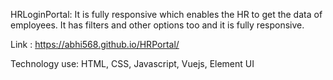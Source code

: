 
HRLoginPortal: It is fully responsive which enables the HR to get the data of employees. It has filters and other options too and it is fully responsive.

Link : https://abhi568.github.io/HRPortal/

Technology use: HTML, CSS, Javascript, Vuejs, Element UI
